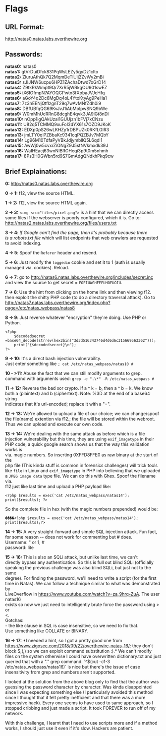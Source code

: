 # Flags

## URL Format:
http://natas0.natas.labs.overthewire.org

## Passwords:
**natas0:**  natas0  
**natas1:**  gtVrDuiDfck831PqWsLEZy5gyDz1clto  
**natas2:**  ZluruAthQk7Q2MqmDeTiUij2ZvWy2mBi  
**natas3:**  sJIJNW6ucpu6HPZ1ZAchaDtwd7oGrD14  
**natas4:**  Z9tkRkWmpt9Qr7XrR5jWRkgOU901swEZ  
**natas5:**  iX6IOfmpN7AYOQGPwtn3fXpbaJVJcHfq  
**natas6:**  aGoY4q2Dc6MgDq4oL4YtoKtyAg9PeHa1  
**natas7:**  7z3hEENjQtflzgnT29q7wAvMNfZdh0i9  
**natas8:**  DBfUBfqQG69KvJvJ1iAbMoIpwSNQ9bWe  
**natas9:**  W0mMhUcRRnG8dcghE4qvk3JA9lGt8nDl  
**natas10:** nOpp1igQAkUzaI1GUUjzn1bFVj7xCNzu  
**natas11:** U82q5TCMMQ9xuFoI3dYX61s7OZD9JKoK  
**natas12:** EDXp0pS26wLKHZy1rDBPUZk0RKfLGIR3  
**natas13:** jmLTY0qiPZBbaKc9341cqPQZBJv7MQbY  
**natas14:** Lg96M10TdfaPyVBkJdjymbllQ5L6qdl1  
**natas15:** AwWj0w5cvxrZiONgZ9J5stNVkmxdk39J  
**natas16:** WaIHEacj63wnNIBROHeqi3p9t0m5nhmh  
**natas17:** 8Ps3H0GWbn5rd9S7GmAdgQNdkhPkq9cw  

## Brief Explainations:
**0:** http://natas0.natas.labs.overthewire.org  

**0 -> 1:** f12, view the source HTML.  

**1 -> 2:** f12, view the source HTML again.  

**2 -> 3:** `<img src="files/pixel.png">` is a hint that we can directly access  
some files if the webserver is poorly configured, which it is. Go to:  
http://natas2.natas.labs.overthewire.org/files/users.txt  

**3 -> 4**: *If Google can't find the page, then it's probably because there  
is a robots.txt file* which will list endpoints that web crawlers are requested  
to avoid indexing.  

**4 -> 5**: Spoof the `Referer` header and resend.  

**5 -> 6**: Just modify the `loggedin` cookie and set it to 1 (auth is usually  
managed via. cookies). Reload.  

**6 -> 7**: go to http://natas6.natas.labs.overthewire.org/includes/secret.inc  
and view the source to get secret = `FOEIUWGHFEEUHOFUOIU`.  

**7 -> 8**: Use the hint from clicking on the home link and then viewing f12.  
then exploit the shitty PHP code (to do a directory traversal attack). Go to  
http://natas7.natas.labs.overthewire.org/index.php?page=/etc/natas_webpass/natas8  

**8 -> 9**: Just reverse whatever "encryption" they're doing. Use PHP or Python.  
```
<?php
    $decodedsecret =base64_decode(strrev(hex2bin("3d3d516343746d4d6d6c315669563362")));
    print("{$decodedsecret}\n");
?>
```  

**9 -> 10**: It's a direct bash injection vulnerability.  
Just enter something like `; cat /etc/natas_webpass/natas10 #`  

**10 - >11:** Abuse the fact that we can still modify arguments to grep.  
command with arguments used: `grep -e ".\*" -R /etc/natas_webpass #`  

**11 -> 12:** Reverse the bad xor crypto. If a ^ k = b, then a ^ b = k. We know  
both a (plaintext) and b (ciphertext). Note: %3D at the end of a base64 string  
indicates that it's url-encoded; replace it with a "=".  

**12 -> 13:** We're allowed to upload a file of our choice; we can change/spoof  
the file(name) extention via f12.; the file will be stored within the webroot.  
Thus we can upload and execute our own code.  

**13 -> 14:** We're dealing with the same attack as before which is a file  
injection vulnerability but this time, they are using `exif_imagetype` in their  
PHP code, a quick google search shows us that the way this validation works is  
via. magic numbers. So inserting 0XFFD8FFE0 as raw binary at the start of the  
php file (This kinda stuff is common in forensics challenges) will trick tools  
like `file` in Linux and `exif_imagetype` in PHP into believing that we uploaded  
a `JPEG image data` type file. We can do this with Ghex. Spoof the filename via.  
f12 just like last time and upload a PHP payload like:  
```
<?php $results = exec('cat /etc/natas_webpass/natas14'); print($results); ?>
```
So the complete file in hex (with the magic numbers prepended) would be:  
```
����<?php $results = exec('cat /etc/natas_webpass/natas14'); print($results);?>
```

**14 -> 15:** A very straight-forward and simple SQL injection attack. Fun fact,  
for some reason -- does not work for commenting but # does.  
Username: " or 1; #  
password: lite  

**15 -> 16:** This is also an SQLi attack, but unlike last time, we can't  
directly bypass any authentication. So this is full out blind SQLi (officially  
speaking the previous challenge was also blind SQLi, but just not to the same  
degree). For finding the password, we'll need to write a script (for the first  
time in Natas). We can follow a technique similar to what was demonstrated by  
LiveOverflow in https://www.youtube.com/watch?v=za_9hrq-ZuA. The user natas16  
exists so now we just need to intelligently brute force the password using > or  
<.  
Gotchas:  
    - the like clause in SQL is case insensitive, so we need to fix that.  
      Use something like COLLATE or BINARY.  

**16 -> 17:** *I needed a hint, so I got a pretty good one from
https://www.zigosec.com/2018/09/22/overthewire-natas-16/: they don't block
$,(,) so we can exploit command substitution :).* We can't modify files on
the system otherwise I could have overwritten dictionary.txt and just queried
that with a "." grep command. `^$(cut -c1-3 /etc/natas_webpass/natas16)` is
nice but there's the issue of case insensitivity from grep and numbers aren't
supported.

I looked at the solution from the above blog only to find that the author was
guessing the password character by character. Was kinda disappointed since I
was expecting something else (I particularly avoided this method since I
thought that it felt pretty inefficient and that there was a more impressive
hack). Every one seems to have used to same approach, so I stopped cribbing
and just made a script. It took FOREVER to run off of my network.

With this challenge, I learnt that I need to use scripts more and if a method
works, I should just use it even if it's slow. Hackers are patient.
